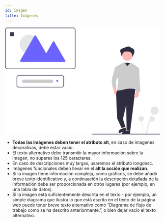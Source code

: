 ```yaml
---
id: imagen
title: Imágenes
---
```


![img](../static/img/imagen.svg) 

- **Todas las imágenes deben tener el atributo alt**, en caso de imagenes decorativas, debe estar vacio.
- El texto alternativo debe transmitir la mayor información sobre la imagen, no superes los 125 caracteres.
- En caso de descripciones muy largas, usaremos el atributo longdesc.
- Imágenes funcionales deben llevar en el **alt la acción que realizan**.
- Si la imagen tiene información compleja, como gráficos, se debe añadir breve texto identificativo y, a continuación la descripción detallada de la información debe ser proporcionada en otros lugares (por ejemplo, en una tabla de datos).
- Si la imagen está suficientemente descrita en el texto - por ejemplo, un simple diagrama que ilustra lo que está escrito en el texto de la página web puede tener breve texto alternativo como "Diagrama de flujo de trabajo como se ha descrito anteriormente.”, o bien dejar vacío el texto alternativo.
